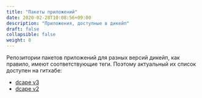 ```yaml
---
title: "Пакеты приложений"
date: 2020-02-28T10:08:56+09:00
description: "Приложения, доступные в дикейп" 
draft: false
collapsible: false
weight: 8
---
```


Репозитории пакетов приложений для разных версий дикейп, как правило, имеют соответствующие теги. Поэтому актуальный их список доступен на гитхабе:

* [dcape v3](https://github.com/topics/dcape3-app)
* [dcape v2](https://github.com/topics/dcape2-compartible)
